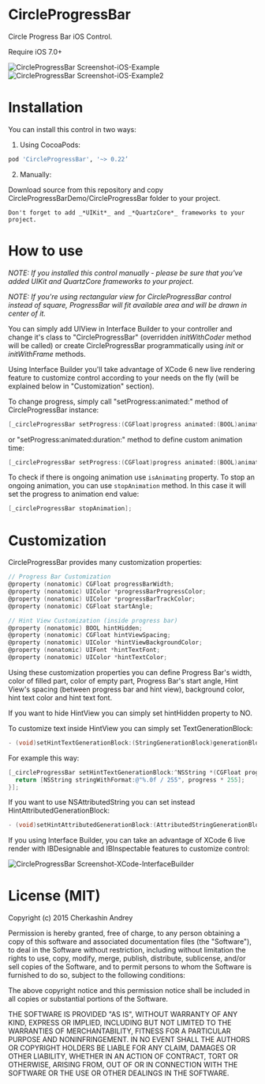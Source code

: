 CircleProgressBar
=================

Circle Progress Bar iOS Control.

Require iOS 7.0+

![CircleProgressBar Screenshot-iOS-Example](https://raw.githubusercontent.com/Eclair/CircleProgressBar/master/Screenshots/ios-screen01.png)
![CircleProgressBar Screenshot-iOS-Example2](https://raw.githubusercontent.com/Eclair/CircleProgressBar/master/Screenshots/ios-screen02.png)

Installation
============

You can install this control in two ways:

1. Using CocoaPods:

```ruby
pod 'CircleProgressBar', '~> 0.22’
```

2. Manually:

  Download source from this repository and copy CircleProgressBarDemo/CircleProgressBar folder to your project.

	Don't forget to add _*UIKit*_ and _*QuartzCore*_ frameworks to your project.

How to use
==========

_NOTE: If you installed this control manually - please be sure that you've added UIKit and QuartzCore frameworks to your project._

_NOTE: If you're using rectangular view for CircleProgressBar control instead of square, ProgressBar will fit available area and will be drawn in center of it._

You can simply add UIView in Interface Builder to your controller and change it's class to "CircleProgressBar" (overridden _initWithCoder_ method will be called) or create CircleProgressBar programmatically using _init_ or _initWithFrame_ methods.

Using Interface Builder you'll take advantage of XCode 6 new live rendering feature to customize control according to your needs on the fly (will be explained below in "Customization" section).

To change progress, simply call "setProgress:animated:" method of CircleProgressBar instance:

```objective-c
[_circleProgressBar setProgress:(CGFloat)progress animated:(BOOL)animated];
```

or "setProgress:animated:duration:" method to define custom animation time:

```objective-c
[_circleProgressBar setProgress:(CGFloat)progress animated:(BOOL)animated duration:(CGFloat)duration];
```

To check if there is ongoing animation use `isAnimating` property.
To stop an ongoing animation, you can use `stopAnimation` method. In this case it will set the progress to animation end value:

```objective-c
[_circleProgressBar stopAnimation];
```

Customization
=============

CircleProgressBar provides many customization properties:

```objective-c
// Progress Bar Customization
@property (nonatomic) CGFloat progressBarWidth;
@property (nonatomic) UIColor *progressBarProgressColor;
@property (nonatomic) UIColor *progressBarTrackColor;
@property (nonatomic) CGFloat startAngle;

// Hint View Customization (inside progress bar)
@property (nonatomic) BOOL hintHidden;
@property (nonatomic) CGFloat hintViewSpacing;
@property (nonatomic) UIColor *hintViewBackgroundColor;
@property (nonatomic) UIFont *hintTextFont;
@property (nonatomic) UIColor *hintTextColor;
```

Using these customization properties you can define Progress Bar's width, color of filled part, color of empty part, Progress Bar's start angle, Hint View's spacing (between progress bar and hint view), background color, hint text color and hint text font.

If you want to hide HintView you can simply set hintHidden property to NO.

To customize text inside HintView you can simply set TextGenerationBlock:

```objective-c
- (void)setHintTextGenerationBlock:(StringGenerationBlock)generationBlock;
```

For example this way:

```objective-c
[_circleProgressBar setHintTextGenerationBlock:^NSString *(CGFloat progress) {
  return [NSString stringWithFormat:@"%.0f / 255", progress * 255];
}];
```

If you want to use NSAttributedString you can set instead HintAttributedGenerationBlock:

```objective-c
- (void)setHintAttributedGenerationBlock:(AttributedStringGenerationBlock)generationBlock;
```

If you using Interface Builder, you can take an advantage of XCode 6 live render with IBDesignable and IBInspectable features to customize control:

![CircleProgressBar Screenshot-XCode-InterfaceBuilder](https://raw.githubusercontent.com/Eclair/CircleProgressBar/master/Screenshots/xcode-screen01.png)

License (MIT)
=============

Copyright (c) 2015 Cherkashin Andrey

Permission is hereby granted, free of charge, to any person obtaining a copy of this software and associated documentation files (the "Software"), to deal in the Software without restriction, including without limitation the rights to use, copy, modify, merge, publish, distribute, sublicense, and/or sell copies of the Software, and to permit persons to whom the Software is furnished to do so, subject to the following conditions:

The above copyright notice and this permission notice shall be included in all copies or substantial portions of the Software.

THE SOFTWARE IS PROVIDED "AS IS", WITHOUT WARRANTY OF ANY KIND, EXPRESS OR IMPLIED, INCLUDING BUT NOT LIMITED TO THE WARRANTIES OF MERCHANTABILITY, FITNESS FOR A PARTICULAR PURPOSE AND NONINFRINGEMENT. IN NO EVENT SHALL THE AUTHORS OR COPYRIGHT HOLDERS BE LIABLE FOR ANY CLAIM, DAMAGES OR OTHER LIABILITY, WHETHER IN AN ACTION OF CONTRACT, TORT OR OTHERWISE, ARISING FROM, OUT OF OR IN CONNECTION WITH THE SOFTWARE OR THE USE OR OTHER DEALINGS IN THE SOFTWARE.
